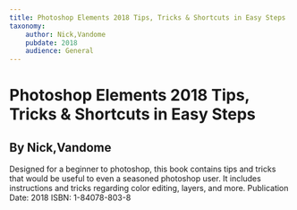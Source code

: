```yaml
---
title: Photoshop Elements 2018 Tips, Tricks & Shortcuts in Easy Steps
taxonomy:
	author: Nick,Vandome
	pubdate: 2018
	audience: General
---
```

# Photoshop Elements 2018 Tips, Tricks & Shortcuts in Easy Steps
## By Nick,Vandome

Designed for a beginner to photoshop, this book contains tips and tricks that would be useful to even a seasoned photoshop user.  It includes instructions and tricks regarding color editing, layers, and more.
Publication Date: 2018
ISBN: 1-84078-803-8